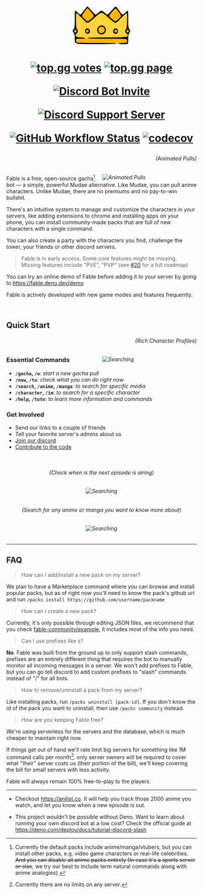 <h1 align="center">
  <img height="100" src="./assets/splash.png" alt="Fable Logo">
</h1>

<!-- User badges  -->

<h1 align="center">

[![top.gg votes](https://top.gg/api/widget/upvotes/1041970851559522304.svg?noavatar=true)](https://top.gg/bot/1041970851559522304)
[![top.gg page](https://top.gg/api/widget/servers/1041970851559522304.svg?noavatar=true)](https://top.gg/bot/1041970851559522304)

[![Discord Bot Invite](https://img.shields.io/badge/Add%20Fable%20to%20Your%20Server-blue?style=for-the-badge&logo=discord&logoColor=white)](https://discord.com/api/oauth2/authorize?client_id=1041970851559522304&scope=applications.commands)

[![Discord Support Server](https://img.shields.io/discord/992416714497212518?label=Discord%20Support%20Server&style=for-the-badge)][discord]

<!-- Development badges -->

[![GitHub Workflow Status](https://img.shields.io/github/actions/workflow/status/ker0olos/fable/deno.yml?branch=main&style=for-the-badge&label=tests)](https://github.com/ker0olos/fable/actions/workflows/deno.yml)
[![codecov](https://img.shields.io/codecov/c/gh/ker0olos/fable/main?style=for-the-badge&token=3C7ZTHzGqC)](https://app.codecov.io/github/ker0olos/fable)

</h1>

<i>
  <h6 align="right">(Animated Pulls)</h6>
  <img align="right" width="250" src="https://user-images.githubusercontent.com/52022280/215555794-c8e52906-99a5-485c-9cdd-8961e168f587.gif" alt="Animated Pulls">
</i>

Fable is a free, open-source gacha[^1] bot — a simple, powerful Mudae
alternative. Like Mudae, you can pull anime characters. Unlike Mudae, there are
no premiums and no pay-to-win bullshit.

There's an intuitive system to manage and customize the characters in your
servers, like adding extensions to chrome and installing apps on your phone, you
can install community-made packs that are full of new characters with a single
command.

You can also create a party with the characters you find, challenge the tower,
your friends or other discord servers.

[^1]: Currently the default packs include anime/manga/vtubers, but you can
install other packs, e.g. video game characters or real-life celebrities. ~~And
you can disable all anime packs entirely (In case it's a sports server or
else~~, we try our best to include term natural commands along with anime
analogies).

> Fable is in early access. Some core features might be missing. Missing
> features include "PVE", "PVP" (see
> [#20](https://github.com/ker0olos/fable/issues/20) for a full roadmap)

You can try an online demo of Fable before adding it to your server by going to
<https://fable.deno.dev/demo>

Fable is actively developed with new game modes and features frequently.

<br clear="right"/>

## Quick Start

<i>
  <h6 align="right">(Rich Character Profiles)</h6>
  <img align="right" width="250" src="https://user-images.githubusercontent.com/52022280/216527501-8985899c-d9f3-481a-821b-068a2f4a8ad3.jpg" alt="Searching">
</i>

### Essential Commands

- **`/gacha`, `/w`**: _start a new gacha pull_
- **`/now`, `/tu`**: _check what you can do right now_
- **`/search`, `/anime`, `/manga`**: _to search for specific media_
- **`/character`, `/im`**: _to search for a specific character_
- **`/help`, `/tuto`**: _to learn more information and commands_

### Get Involved

- Send our links to a couple of friends
- Tell your favorite server's admins about us
- [Join our discord][discord]
- [Contribute to the code][contributing]

<br clear="right"/>

<h6 align="center">(Check when is the next episode is airing)</h6>
<h6 align="center">
  <img width="500" src="https://user-images.githubusercontent.com/52022280/219866921-5209e2c1-08c8-4183-9dce-f961099dc89a.png" alt="Searching">
</h6>
<h6 align="center">(Search for any anime or manga you want to know more about)</h6>
<h6 align="center">
  <img  width="500" src="https://user-images.githubusercontent.com/52022280/219867337-4f99626a-802e-412c-b26c-d3e75ed9fbae.png" alt="Searching">
</h6>

---

## FAQ

> How can I add/install a new pack on my server?

We plan to have a Marketplace command where you can browse and install popular
packs, but as of right now you'll need to know the pack's github url and run
`/packs install https://github.com/username/packname`

> How can I create a new pack?

Currently, it's only possible through editing JSON files, we recommend that you
check [fable-community/example](https://github.com/fable-community/example), it
includes most of the info you need.

> Can I use prefixes like `$`?

**No**. Fable was built from the ground up to only support slash commands,
prefixes are an entirely different thing that requires the bot to manually
monitor all incoming messages in a server. We won't add prefixes to Fable, but
you can go tell discord to add custom prefixes to "slash" commands instead of
"/" for all bots.

> How to remove/uninstall a pack from my server?

Like installing packs, run `/packs uninstall [pack-id]`. If you don't know the
id of the pack you want to uninstall, then use `/packs community` instead.

> How are you keeping Fable free?

We're using serverless for the servers and the database, which is much cheaper
to maintain right now.

If things get out of hand we'll rate limit big servers for something like 1M
command calls per month[^2]. only server owners will be required to cover what
"their" server costs us (their portion of the bill), we'll keep covering the
bill for small servers with less activity.

Fable will always remain 100% free-to-play to the players.

[^2]: Currently there are no limits on any server.

---

- Checkout <https://anilist.co>. It will help you track those 2000 anime you
  watch, and let you know when a new episode is out.

- This project wouldn't be possible without Deno. Want to learn about running
  your own discord bot at a low cost? Check the official guide at
  <https://deno.com/deploy/docs/tutorial-discord-slash>

[discord]: https://discord.gg/ceKyEfhyPQ
[contributing]: https://github.com/ker0olos/fable/wiki/Contributing
